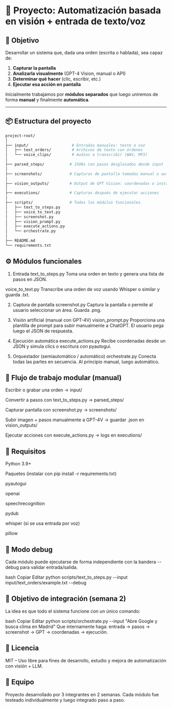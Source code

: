 # 🎯 Proyecto: Automatización basada en visión + entrada de texto/voz

## 🧠 Objetivo

Desarrollar un sistema que, dada una orden (escrita o hablada), sea capaz de:

1. **Capturar la pantalla**
2. **Analizarla visualmente** (GPT-4 Vision, manual o API)
3. **Determinar qué hacer** (clic, escribir, etc.)
4. **Ejecutar esa acción en pantalla**

Inicialmente trabajamos por **módulos separados** que luego uniremos de forma **manual** y finalmente **automática**.

---

## 📦 Estructura del proyecto

```bash
project-root/
│
├── input/                   # Entradas manuales: texto o voz
│   ├── text_orders/         # Archivos de texto con órdenes
│   └── voice_clips/         # Audios a transcribir (WAV, MP3)
│
├── parsed_steps/           # JSONs con pasos desglosados desde input
│
├── screenshots/            # Capturas de pantalla tomadas manual o automáticamente
│
├── vision_outputs/         # Output de GPT Vision: coordenadas o instrucciones por imagen
│
├── executions/             # Capturas después de ejecutar acciones
│
├── scripts/                # Todos los módulos funcionales
│   ├── text_to_steps.py
│   ├── voice_to_text.py
│   ├── screenshot.py
│   ├── vision_prompt.py
│   ├── execute_actions.py
│   └── orchestrate.py
│
├── README.md
└── requirements.txt
```
## ⚙️ Módulos funcionales

1. Entrada
text_to_steps.py
Toma una orden en texto y genera una lista de pasos en JSON.

voice_to_text.py
Transcribe una orden de voz usando Whisper o similar y guarda .txt.

2. Captura de pantalla
screenshot.py
Captura la pantalla o permite al usuario seleccionar un área. Guarda .png.

3. Visión artificial (manual con GPT-4V)
vision_prompt.py
Proporciona una plantilla de prompt para subir manualmente a ChatGPT.
El usuario pega luego el JSON de respuesta.

4. Ejecución automática
execute_actions.py
Recibe coordenadas desde un JSON y simula clics o escritura con pyautogui.

5. Orquestador (semiautomático / automático)
orchestrate.py
Conecta todas las partes en secuencia. Al principio manual, luego automático.

## 🔁 Flujo de trabajo modular (manual)

Escribir o grabar una orden → input/

Convertir a pasos con text_to_steps.py → parsed_steps/

Capturar pantalla con screenshot.py → screenshots/

Subir imagen + pasos manualmente a GPT-4V → guardar .json en vision_outputs/

Ejecutar acciones con execute_actions.py → logs en executions/

## 🔧 Requisitos

Python 3.9+

Paquetes (instalar con pip install -r requirements.txt)

pyautogui

openai

speechrecognition

pydub

whisper (si se usa entrada por voz)

pillow

## 🧪 Modo debug

Cada módulo puede ejecutarse de forma independiente con la bandera --debug para validar entrada/salida.

bash
Copiar
Editar
python scripts/text_to_steps.py --input input/text_orders/example.txt --debug

## 🚀 Objetivo de integración (semana 2)

La idea es que todo el sistema funcione con un único comando:

bash
Copiar
Editar
python scripts/orchestrate.py --input "Abre Google y busca clima en Madrid"
Que internamente haga: entrada → pasos → screenshot → GPT → coordenadas → ejecución.

## 📄 Licencia
MIT – Uso libre para fines de desarrollo, estudio y mejora de automatización con visión + LLM.

## 👥 Equipo
Proyecto desarrollado por 3 integrantes en 2 semanas. Cada módulo fue testeado individualmente y luego integrado paso a paso.

